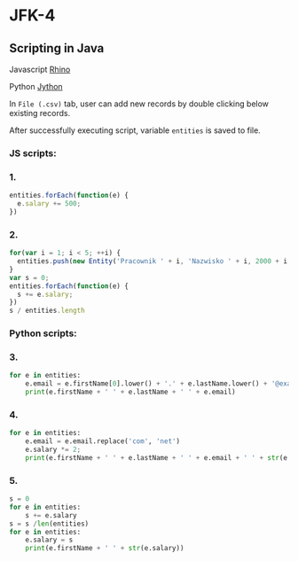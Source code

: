 # JFK-4

## Scripting in Java

Javascript [Rhino](https://developer.mozilla.org/en-US/docs/Mozilla/Projects/Rhino)

Python [Jython](http://www.jython.org/)

In `File (.csv)` tab, user can add new records by double clicking below existing records.

After successfully executing script, variable `entities` is saved to file.

### JS scripts:
### 1.
```javascript
entities.forEach(function(e) {
  e.salary += 500;
})
```
### 2.
```javascript
for(var i = 1; i < 5; ++i) {
  entities.push(new Entity('Pracownik ' + i, 'Nazwisko ' + i, 2000 + i * 100, 'pracownik' + i + '@example.com'));
}
var s = 0;
entities.forEach(function(e) {
  s += e.salary;
})
s / entities.length
```

### Python scripts:
### 3.

```python
for e in entities:
    e.email = e.firstName[0].lower() + '.' + e.lastName.lower() + '@example.com'
    print(e.firstName + ' ' + e.lastName + ' ' + e.email)
```

### 4.
```python
for e in entities:
    e.email = e.email.replace('com', 'net')
    e.salary *= 2;
    print(e.firstName + ' ' + e.lastName + ' ' + e.email + ' ' + str(e.salary))
```

### 5.
```python
s = 0
for e in entities:
    s += e.salary
s = s /len(entities)
for e in entities:
    e.salary = s
    print(e.firstName + ' ' + str(e.salary))
```